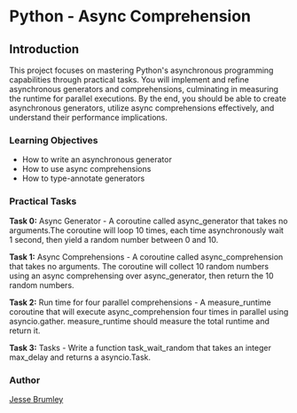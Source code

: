 # Python - Async Comprehension

## Introduction
This project focuses on mastering Python's asynchronous programming capabilities through practical tasks. You will implement and refine asynchronous generators and comprehensions, culminating in measuring the runtime for parallel executions. By the end, you should be able to create asynchronous generators, utilize async comprehensions effectively, and understand their performance implications.

### Learning Objectives
- How to write an asynchronous generator
- How to use async comprehensions
- How to type-annotate generators

### Practical Tasks
**Task 0:** Async Generator - A coroutine called async_generator that takes no arguments.The coroutine will loop 10 times, each time asynchronously wait 1 second, then yield a random number between 0 and 10.

**Task 1:** Async Comprehensions -  A coroutine called async_comprehension that takes no arguments. The coroutine will collect 10 random numbers using an async comprehensing over async_generator, then return the 10 random numbers.

**Task 2:** Run time for four parallel comprehensions - A measure_runtime coroutine that will execute async_comprehension four times in parallel using asyncio.gather. measure_runtime should measure the total runtime and return it.

**Task 3:** Tasks - Write a function task_wait_random that takes an integer max_delay and returns a asyncio.Task.

### Author
[Jesse Brumley](https://github.com/jessebrumley)

